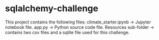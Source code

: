 # sqlalchemy-challenge
This project contains the following files:
climate_starter.ipynb -> Jupyter notebook file.
app.py -> Python source code file.
Resources sub-folder -> contains two csv files and a sqlite file used for this challenge.
